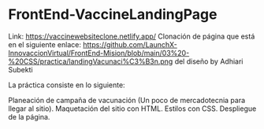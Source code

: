 # FrontEnd-VaccineLandingPage
Link: https://vaccinewebsiteclone.netlify.app/
Clonación de página que está en el siguiente enlace:
https://github.com/LaunchX-InnovaccionVirtual/FrontEnd-Mision/blob/main/03%20-%20CSS/practica/landingVacunaci%C3%B3n.png del diseño by Adhiari Subekti

La práctica consiste en lo siguiente:

Planeación de campaña de vacunación (Un poco de mercadotecnia para llegar al sitio).
Maquetación del sitio con HTML.
Estilos con CSS.
Despliegue de la página.
